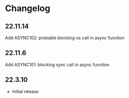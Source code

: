 # Changelog

## 22.11.14
Add ASYNC102: probable blocking os call in async function

## 22.11.6
Add ASYNC101: blocking sync call in async function

## 22.3.10

- Initial release
